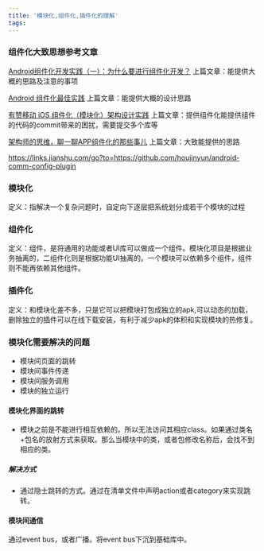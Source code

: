 ```yaml
---
title: '模块化,组件化,插件化的理解'
tags: 
---
```



### 组件化大致思想参考文章

[Android组件化开发实践（一）：为什么要进行组件化开发？](https://www.jianshu.com/p/d0f5cf304fa4)
上篇文章：能提供大概的思路及注意的事项

[Android 组件化最佳实践](https://juejin.im/post/5b5f17976fb9a04fa775658d)
上篇文章：能提供大概的设计思路

[有赞移动 iOS 组件化（模块化）架构设计实践](https://tech.youzan.com/you-zan-ioszu-jian-hua-jia-gou-she-ji-shi-jian/)
上篇文章：提供组件化能提供组件的代码的commit带来的困扰，需要提交多个库等

[架构师的思维，聊一聊APP组件化的那些事儿](https://mp.weixin.qq.com/s/EdfWRj7dF4XtIo_xqP6_sA)
上篇文章：大致能提供的思路


https://links.jianshu.com/go?to=https://github.com/houjinyun/android-comm-config-plugin

### 模块化
定义：指解决一个复杂问题时，自定向下逐层把系统划分成若干个模块的过程

### 组件化
定义：组件，是将通用的功能或者UI库可以做成一个组件。模块化项目是根据业务抽离的，二组件化则是根据功能UI抽离的。一个模块可以依赖多个组件，组件则不能再依赖其他组件。

### 插件化
定义：和模块化差不多，只是它可以把模块打包成独立的apk,可以动态的加载，删除独立的插件可以在线下载安装，有利于减少apk的体积和实现模块的热修复。


### 模块化需要解决的问题
- 模块间页面的跳转
- 模块间事件传递
- 模块间服务调用
- 模块的独立运行

#### 模块化界面的跳转
- 模块之前是不能进行相互依赖的。所以无法访问其相应class。如果通过类名+包名的放射方式来获取。那么当模块中的类，或者包修改名称后，会找不到相应的类。

##### 解决方式
- 通过隐士跳转的方式。通过在清单文件中声明action或者category来实现跳转。


#### 模块间通信
通过event bus，或者广播。将event bus下沉到基础库中。